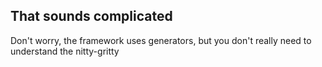 ## That sounds complicated

Don't worry, the framework uses generators, but you don't really need to understand the nitty-gritty
